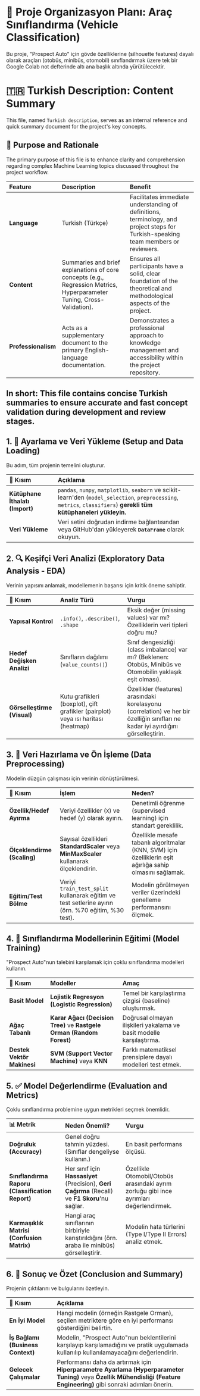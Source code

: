 # 🚀 Proje Organizasyon Planı: Araç Sınıflandırma (Vehicle Classification)

Bu proje, "Prospect Auto" için gövde özelliklerine (silhouette features) dayalı olarak araçları (otobüs, minibüs, otomobil) sınıflandırmak üzere tek bir Google Colab not defterinde altı ana başlık altında yürütülecektir.

# 🇹🇷 Turkish Description: Content Summary

This file, named `Turkish description`, serves as an internal reference and quick summary document for the project's key concepts.

## 📝 Purpose and Rationale

The primary purpose of this file is to enhance clarity and comprehension regarding complex Machine Learning topics discussed throughout the project workflow.

| Feature | Description | Benefit |
| :--- | :--- | :--- |
| **Language** | Turkish (Türkçe) | Facilitates immediate understanding of definitions, terminology, and project steps for Turkish-speaking team members or reviewers. |
| **Content** | Summaries and brief explanations of core concepts (e.g., Regression Metrics, Hyperparameter Tuning, Cross-Validation). | Ensures all participants have a solid, clear foundation of the theoretical and methodological aspects of the project. |
| **Professionalism** | Acts as a supplementary document to the primary English-language documentation. | Demonstrates a professional approach to knowledge management and accessibility within the project repository. |

**In short:** This file contains concise Turkish summaries to ensure accurate and fast concept validation during development and review stages.
---

## 1. 💾 Ayarlama ve Veri Yükleme (Setup and Data Loading)

Bu adım, tüm projenin temelini oluşturur.

| 📂 Kısım | Açıklama |
| :--- | :--- |
| **Kütüphane İthalatı (Import)** | `pandas`, `numpy`, `matplotlib`, `seaborn` ve scikit-learn'den (`model_selection`, `preprocessing`, `metrics`, `classifiers`) **gerekli tüm kütüphaneleri yükleyin.** |
| **Veri Yükleme** | Veri setini doğrudan indirme bağlantısından veya GitHub'dan yükleyerek **`DataFrame`** olarak okuyun. |


## 2. 🔍 Keşifçi Veri Analizi (Exploratory Data Analysis - EDA)

Verinin yapısını anlamak, modellemenin başarısı için kritik öneme sahiptir.

| 🧩 Kısım | Analiz Türü | Vurgu |
| :--- | :--- | :--- |
| **Yapısal Kontrol** | `.info()`, `.describe()`, `.shape` | Eksik değer (missing values) var mı? Özelliklerin veri tipleri doğru mu? |
| **Hedef Değişken Analizi** | Sınıfların dağılımı (`value_counts()`) | Sınıf dengesizliği (class imbalance) var mı? (Beklenen: Otobüs, Minibüs ve Otomobilin yaklaşık eşit olması). |
| **Görselleştirme (Visual)** | Kutu grafikleri (boxplot), çift grafikler (pairplot) veya ısı haritası (heatmap) | Özellikler (features) arasındaki korelasyonu (correlation) ve her bir özelliğin sınıfları ne kadar iyi ayırdığını görselleştirin. |

## 3. 🧹 Veri Hazırlama ve Ön İşleme (Data Preprocessing)

Modelin düzgün çalışması için verinin dönüştürülmesi.

| 🧩 Kısım | İşlem | Neden? |
| :--- | :--- | :--- |
| **Özellik/Hedef Ayırma** | Veriyi özellikler (`X`) ve hedef (`y`) olarak ayırın. | Denetimli öğrenme (supervised learning) için standart gereklilik. |
| **Ölçeklendirme (Scaling)** | Sayısal özellikleri **StandardScaler** veya **MinMaxScaler** kullanarak ölçeklendirin. | Özellikle mesafe tabanlı algoritmalar (KNN, SVM) için özelliklerin eşit ağırlığa sahip olmasını sağlamak. |
| **Eğitim/Test Bölme** | Veriyi `train_test_split` kullanarak eğitim ve test setlerine ayırın (örn. %70 eğitim, %30 test). | Modelin görülmeyen veriler üzerindeki genelleme performansını ölçmek. |

## 4. 🧠 Sınıflandırma Modellerinin Eğitimi (Model Training)

"Prospect Auto"nun talebini karşılamak için çoklu sınıflandırma modelleri kullanın.

| 🧩 Kısım | Modeller | Amaç |
| :--- | :--- | :--- |
| **Basit Model** | **Lojistik Regresyon (Logistic Regression)** | Temel bir karşılaştırma çizgisi (baseline) oluşturmak. |
| **Ağaç Tabanlı** | **Karar Ağacı (Decision Tree)** ve **Rastgele Orman (Random Forest)** | Doğrusal olmayan ilişkileri yakalama ve basit modelle karşılaştırma. |
| **Destek Vektör Makinesi** | **SVM (Support Vector Machine)** veya **KNN** | Farklı matematiksel prensiplere dayalı modelleri test etmek. |

## 5. ✅ Model Değerlendirme (Evaluation and Metrics)

Çoklu sınıflandırma problemine uygun metrikleri seçmek önemlidir.

| 📊 Metrik | Neden Önemli? | Vurgu |
| :--- | :--- | :--- |
| **Doğruluk (Accuracy)** | Genel doğru tahmin yüzdesi. (Sınıflar dengeliyse kullanın.) | En basit performans ölçüsü. |
| **Sınıflandırma Raporu (Classification Report)** | Her sınıf için **Hassasiyet** (Precision), **Geri Çağırma** (Recall) ve **F1 Skoru**'nu sağlar. | Özellikle Otomobil/Otobüs arasındaki ayrım zorluğu gibi ince ayrımları değerlendirmek. |
| **Karmaşıklık Matrisi (Confusion Matrix)** | Hangi araç sınıflarının birbiriyle karıştırıldığını (örn. araba ile minibüs) görselleştirir. | Modelin hata türlerini (Type I/Type II Errors) analiz etmek. |

## 6. 📝 Sonuç ve Özet (Conclusion and Summary)

Projenin çıktılarını ve bulgularını özetleyin.

| 🧩 Kısım | Açıklama |
| :--- | :--- |
| **En İyi Model** | Hangi modelin (örneğin Rastgele Orman), seçilen metriktere göre en iyi performansı gösterdiğini belirtin. |
| **İş Bağlamı (Business Context)** | Modelin, "Prospect Auto"nun beklentilerini karşılayıp karşılamadığını ve pratik uygulamada kullanılıp kullanılamayacağını değerlendirin. |
| **Gelecek Çalışmalar** | Performansı daha da artırmak için **Hiperparametre Ayarlama (Hyperparameter Tuning)** veya **Özellik Mühendisliği (Feature Engineering)** gibi sonraki adımları önerin. |
